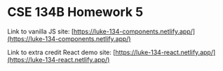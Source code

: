 # CSE 134B Homework 5

Link to vanilla JS site: [https://luke-134-components.netlify.app/](https://luke-134-components.netlify.app/)

Link to extra credit React demo site: [https://luke-134-react.netlify.app/](https://luke-134-react.netlify.app/)
